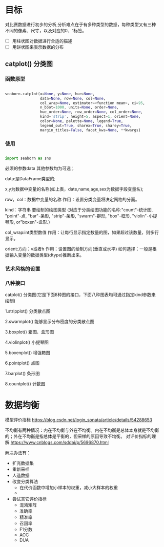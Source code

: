 # 目标
对比赛数据进行初步的分析,分析难点在于有多种类型的数据，每种类型又有三种不同的像素、尺寸，以及对应的0、1标签。

- [ ] 用柱状图对数据进行合适的描述
- [ ] 用饼状图来表示数据的分布

## catplot() 分类图

### 函数原型

``` python

seaborn.catplot(x=None, y=None, hue=None,
                data=None, row=None, col=None,
                col_wrap=None, estimator=<function mean>, ci=95, 
                n_boot=1000, units=None, order=None,
                hue_order=None, row_order=None, col_order=None, 
                kind='strip', height=5, aspect=1, orient=None, 
                color=None, palette=None, legend=True,
                legend_out=True, sharex=True, sharey=True, 
                margin_titles=False, facet_kws=None, **kwargs)


```

### 使用
``` python

import seaborn as sns

``` 

必须的参数data 其他参数均为可选；

data:是DataFrame类型的;

x,y为数据中变量的名称(如上表，date,name,age,sex为数据字段变量名);

row，col：数据中变量的名称
作用：设置分类变量将决定网格的分面。

kind：字符串
要绘制的绘图类型
(对应于分类绘图功能的名称:"count"-统计图, "point"-点, 
"bar"-条形, "strip"-条形, "swarm"-群形, "box"-框形, 
"violin"-小提琴形, or"boxen"-盒形.）

col_wrap:int类型数值
作用：让每行显示指定数量的图，如果超过该数量，则多行显示。

orient:方向：v或者h
作用：设置图的绘制方向(垂直或水平)
如何选择：一般是根据输入变量的数据类型(dtype)推断出来。


### 艺术风格的设置



### 八种接口

catplot() 分类图(它是下面8种图的接口，下面八种图表均可通过指定kind参数来绘制)

1.stripplot() 分类散点图

2.swarmplot() 能够显示分布密度的分类散点图

3.boxplot() 箱图、盒形图

4.violinplot() 小提琴图

5.boxenplot() 增强箱图

6.pointplot() 点图

7.barplot() 条形图

8.countplot() 计数图


# 数据均衡

模型评价指标 https://blog.csdn.net/login_sonata/article/details/54288653

不均衡有两种情况：内在不均衡与外在不均衡。内在不均衡是总体本身就是不均衡的；外在不均衡是指总体是平衡的，但采样的原因导致不均衡。
对评价指标的理解 https://www.cnblogs.com/sddai/p/5696870.html

解决办法有：
- 扩充数据集
- 重新采样
- 人造数据
- 改变分类算法
    - 在代价函数中增加小样本的权重，减小大样本的权重
    - 
- 尝试其它评价指标
    - 混淆矩阵
    - 准确率
    - 精准率
    - 召回率
    - F1分数
    - AOC
    - DUA

